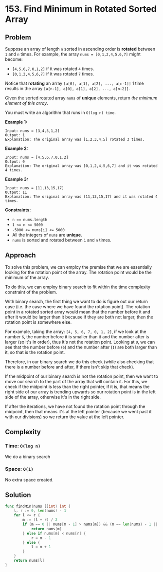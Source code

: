# 153. Find Minimum in Rotated Sorted Array

## Problem

Suppose an array of length `n` sorted in ascending order is **rotated** between `1` and `n` times. For example, the array `nums = [0,1,2,4,5,6,7]` might become:

- `[4,5,6,7,0,1,2]` if it was rotated `4` times.
- `[0,1,2,4,5,6,7]` if it was rotated `7` times.

Notice that **rotating** an array `[a[0], a[1], a[2], ..., a[n-1]]` 1 time results in the array `[a[n-1], a[0], a[1], a[2], ..., a[n-2]]`.

Given the sorted rotated array `nums` of **unique** elements, return _the minimum element of this array_.

You must write an algorithm that runs in `O(log n) time`.

**Example 1:**

```
Input: nums = [3,4,5,1,2]
Output: 1
Explanation: The original array was [1,2,3,4,5] rotated 3 times.

```

**Example 2:**

```
Input: nums = [4,5,6,7,0,1,2]
Output: 0
Explanation: The original array was [0,1,2,4,5,6,7] and it was rotated 4 times.

```

**Example 3:**

```
Input: nums = [11,13,15,17]
Output: 11
Explanation: The original array was [11,13,15,17] and it was rotated 4 times.

```

**Constraints:**

- `n == nums.length`
- `1 <= n <= 5000`
- `-5000 <= nums[i] <= 5000`
- All the integers of `nums` are **unique**.
- `nums` is sorted and rotated between `1` and `n` times.

## Approach
To solve this problem, we can employ the premise that we are essentially looking for the rotation point of the array. The rotation point would be the minimum of the array. 

To do this, we can employ binary search to fit within the time complexity constraint of the problem. 

With binary search, the first thing we want to do is figure out our return case (i.e. the case where we have found the rotation point). The rotation point in a rotated sorted array would mean that the number before it and after it would be larger than it because if they are both not larger, then the rotation point is somewhere else.

For example, taking the array: `[4, 5, 6, 7, 0, 1, 2]`, if we look at the number `6`, the number before it is smaller than it and the number after is larger (so it's in order), thus it's not the rotation point. Looking at `0`, we can see that the number before (`6`) and the number after (`1`) are both larger than it, so that is the rotation point.

Therefore, in our binary search we do this check (while also checking that there is a number before and after, if there isn't skip that check).

If the midpoint of our binary search is not the rotation point, then we want to move our search to the part of the array that will contain it. For this, we check if the midpoint is less than the right pointer, if it is, that means the right side of our array is trending upwards so our rotation point is in the left side of the array, otherwise it's in the right side.

If after the iterations, we have not found the rotation point through the midpoint, then that means it's at the left pointer (because we went past it with our divisions) so we return the value at the left pointer.

## Complexity
### Time: `O(log n)`
We do a binary search

### Space: `O(1)`
No extra space created.

## Solution

```go
func findMin(nums []int) int {
	l, r := 0, len(nums) - 1
	for l <= r {
		m := (l + r) / 2
		if (m == 0 || nums[m - 1] > nums[m]) && (m == len(nums) - 1 || nums[m + 1] > nums[m]) {
			return nums[m]
		} else if nums[m] < nums[r] {
			r = m - 1
		} else {
			l = m + 1
		}
	}
	return nums[l]
}
```
